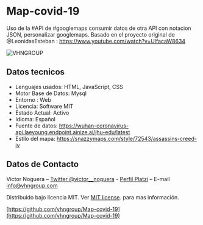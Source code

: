 # Map-covid-19
Uso de la #API de #googlemaps consumir datos de otra API con notacion JSON, personalizar googlemaps.
Basado en el proyecto original de @LeonidasEsteban : https://www.youtube.com/watch?v=UlfacaW8634


![VHNGROUP](https://github.com/vhngroup/sisventas/blob/master/images/Header_Map.png)

## Datos tecnicos

* Lenguajes usados: HTML, JavaScript, CSS
* Motor Base de Datos: Mysql
* Entorno : Web
* Licencia: Software MIT
* Estado Actual: Activo
* Idioma: Español
* Fuente de datos: https://wuhan-coronavirus-api.laeyoung.endpoint.ainize.ai/jhu-edu/latest
* Estilo del mapa: https://snazzymaps.com/style/72543/assassins-creed-iv


## Datos de Contacto

Victor Noguera – [Twitter @victor__noguera](https://twitter.com/victor__noguera) - [Perfil Platzi](https://platzi.com/@victor__noguera) – E-mail info@vhngroup.com

Distribuido bajo licencia MIT. Ver [MIT license](http://opensource.org/licenses/MIT). para mas información.

[https://github.com/vhngroup/Map-covid-19](https://github.com/vhngroup/Map-covid-19)